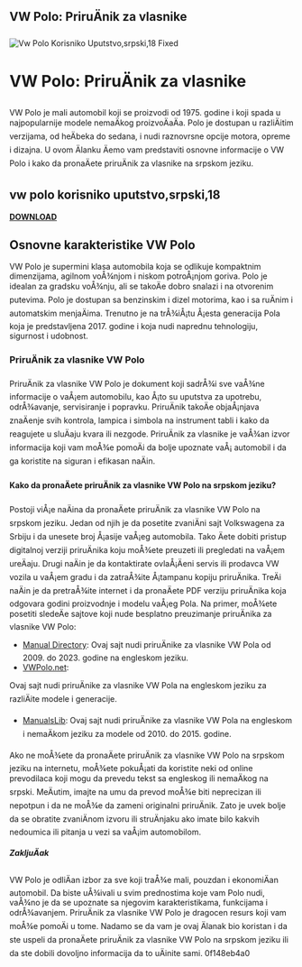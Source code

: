 ## VW Polo: PriruÄnik za vlasnike

 
![Vw Polo Korisniko Uputstvo,srpski,18 Fixed](https://startyourownbusinessacademy.com/wp-content/uploads/2018/10/amazon-initial-marketing-678x381.jpg)

 
# VW Polo: PriruÄnik za vlasnike
 
VW Polo je mali automobil koji se proizvodi od 1975. godine i koji spada u najpopularnije modele nemaÄkog proizvoÄaÄa. Polo je dostupan u razliÄitim verzijama, od heÄbeka do sedana, i nudi raznovrsne opcije motora, opreme i dizajna. U ovom Älanku Äemo vam predstaviti osnovne informacije o VW Polo i kako da pronaÄete priruÄnik za vlasnike na srpskom jeziku.
 
## vw polo korisniko uputstvo,srpski,18


[**DOWNLOAD**](https://www.google.com/url?q=https%3A%2F%2Ftlniurl.com%2F2tKDSI&sa=D&sntz=1&usg=AOvVaw3k8U4Ykyur_7U2Z4UDQ1o7)

 
## Osnovne karakteristike VW Polo
 
VW Polo je supermini klasa automobila koja se odlikuje kompaktnim dimenzijama, agilnom voÅ¾njom i niskom potroÅ¡njom goriva. Polo je idealan za gradsku voÅ¾nju, ali se takoÄe dobro snalazi i na otvorenim putevima. Polo je dostupan sa benzinskim i dizel motorima, kao i sa ruÄnim i automatskim menjaÄima. Trenutno je na trÅ¾iÅ¡tu Å¡esta generacija Pola koja je predstavljena 2017. godine i koja nudi naprednu tehnologiju, sigurnost i udobnost.
 
### PriruÄnik za vlasnike VW Polo
 
PriruÄnik za vlasnike VW Polo je dokument koji sadrÅ¾i sve vaÅ¾ne informacije o vaÅ¡em automobilu, kao Å¡to su uputstva za upotrebu, odrÅ¾avanje, servisiranje i popravku. PriruÄnik takoÄe objaÅ¡njava znaÄenje svih kontrola, lampica i simbola na instrument tabli i kako da reagujete u sluÄaju kvara ili nezgode. PriruÄnik za vlasnike je vaÅ¾an izvor informacija koji vam moÅ¾e pomoÄi da bolje upoznate vaÅ¡ automobil i da ga koristite na siguran i efikasan naÄin.
 
#### Kako da pronaÄete priruÄnik za vlasnike VW Polo na srpskom jeziku?
 
Postoji viÅ¡e naÄina da pronaÄete priruÄnik za vlasnike VW Polo na srpskom jeziku. Jedan od njih je da posetite zvaniÄni sajt Volkswagena za Srbiju i da unesete broj Å¡asije vaÅ¡eg automobila. Tako Äete dobiti pristup digitalnoj verziji priruÄnika koju moÅ¾ete preuzeti ili pregledati na vaÅ¡em ureÄaju. Drugi naÄin je da kontaktirate ovlaÅ¡Äeni servis ili prodavca VW vozila u vaÅ¡em gradu i da zatraÅ¾ite Å¡tampanu kopiju priruÄnika. TreÄi naÄin je da pretraÅ¾ite internet i da pronaÄete PDF verziju priruÄnika koja odgovara godini proizvodnje i modelu vaÅ¡eg Pola. Na primer, moÅ¾ete posetiti sledeÄe sajtove koji nude besplatno preuzimanje priruÄnika za vlasnike VW Polo:
 
- [Manual Directory](https://manual-directory.com/cars/volkswagen/polo/): Ovaj sajt nudi priruÄnike za vlasnike VW Pola od 2009. do 2023. godine na engleskom jeziku.
- [VWPolo.net](https://www.vwpolo.net/volkswagen_polo_owners_manual-1.html):

Ovaj sajt nudi priruÄnike za vlasnike VW Pola na engleskom jeziku za razliÄite modele i generacije.
- [ManualsLib](https://www.manualslib.com/products/Volkswagen-Polo-6927773.html): Ovaj sajt nudi priruÄnike za vlasnike VW Pola na engleskom i nemaÄkom jeziku za modele od 2010. do 2015. godine.

Ako ne moÅ¾ete da pronaÄete priruÄnik za vlasnike VW Polo na srpskom jeziku na internetu, moÅ¾ete pokuÅ¡ati da koristite neki od online prevodilaca koji mogu da prevedu tekst sa engleskog ili nemaÄkog na srpski. MeÄutim, imajte na umu da prevod moÅ¾e biti neprecizan ili nepotpun i da ne moÅ¾e da zameni originalni priruÄnik. Zato je uvek bolje da se obratite zvaniÄnom izvoru ili struÄnjaku ako imate bilo kakvih nedoumica ili pitanja u vezi sa vaÅ¡im automobilom.
 
##### ZakljuÄak
 
VW Polo je odliÄan izbor za sve koji traÅ¾e mali, pouzdan i ekonomiÄan automobil. Da biste uÅ¾ivali u svim prednostima koje vam Polo nudi, vaÅ¾no je da se upoznate sa njegovim karakteristikama, funkcijama i odrÅ¾avanjem. PriruÄnik za vlasnike VW Polo je dragocen resurs koji vam moÅ¾e pomoÄi u tome. Nadamo se da vam je ovaj Älanak bio koristan i da ste uspeli da pronaÄete priruÄnik za vlasnike VW Polo na srpskom jeziku ili da ste dobili dovoljno informacija da to uÄinite sami.
 0f148eb4a0

